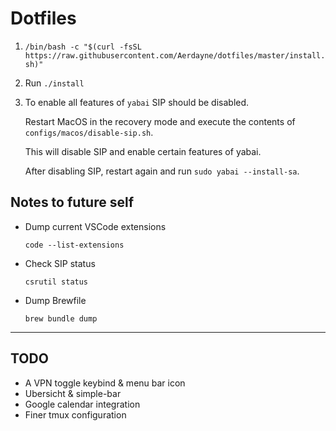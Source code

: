 # Dotfiles

1. `/bin/bash -c "$(curl -fsSL https://raw.githubusercontent.com/Aerdayne/dotfiles/master/install.sh)"`
2. Run `./install`
3. To enable all features of `yabai` SIP should be disabled.

   Restart MacOS in the recovery mode and execute the contents of `configs/macos/disable-sip.sh`.

   This will disable SIP and enable certain features of yabai.

   After disabling SIP, restart again and run `sudo yabai --install-sa`.

## Notes to future self

- Dump current VSCode extensions

  `code --list-extensions`

- Check SIP status

  `csrutil status`

- Dump Brewfile

  `brew bundle dump`

---

## TODO

- A VPN toggle keybind & menu bar icon
- Ubersicht & simple-bar
- Google calendar integration
- Finer tmux configuration
